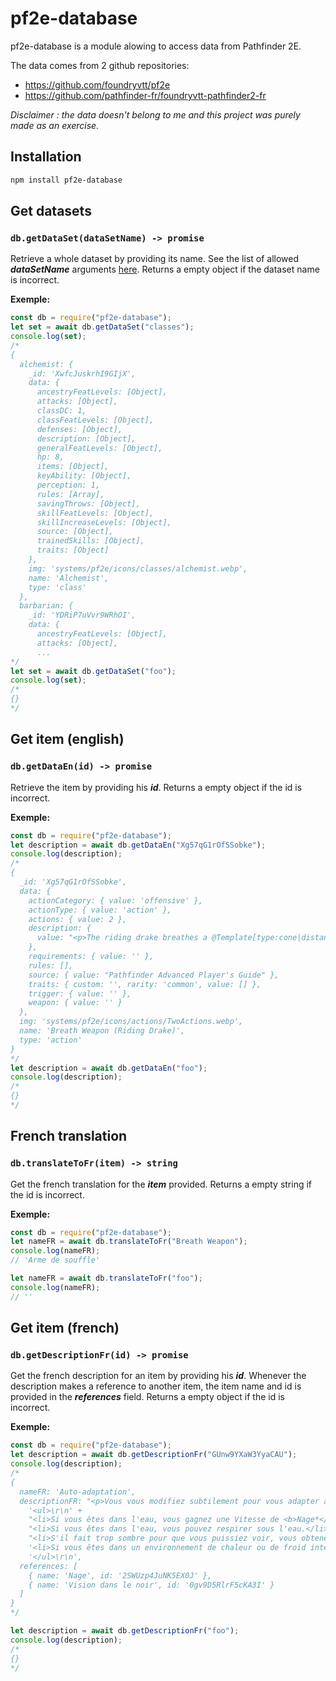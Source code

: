 # pf2e-database

pf2e-database is a module alowing to access data from Pathfinder 2E.

The data comes from 2 github repositories:

-   https://github.com/foundryvtt/pf2e
-   https://github.com/pathfinder-fr/foundryvtt-pathfinder2-fr

_Disclaimer : the data doesn't belong to me and this project was purely made as an exercise._

## Installation

```bash
npm install pf2e-database
```

## Get datasets

### `db.getDataSet(dataSetName) -> promise`

Retrieve a whole dataset by providing its name. See the list of allowed **_dataSetName_** arguments [here](https://github.com/foundryvtt/pf2e/tree/master/packs/data). Returns a empty object if the dataset name is incorrect.

**Exemple:**

```javascript
const db = require("pf2e-database");
let set = await db.getDataSet("classes");
console.log(set);
/*
{
  alchemist: {
    _id: 'XwfcJuskrhI9GIjX',
    data: {
      ancestryFeatLevels: [Object],
      attacks: [Object],
      classDC: 1,
      classFeatLevels: [Object],
      defenses: [Object],
      description: [Object],
      generalFeatLevels: [Object],
      hp: 8,
      items: [Object],
      keyAbility: [Object],
      perception: 1,
      rules: [Array],
      savingThrows: [Object],
      skillFeatLevels: [Object],
      skillIncreaseLevels: [Object],
      source: [Object],
      trainedSkills: [Object],
      traits: [Object]
    },
    img: 'systems/pf2e/icons/classes/alchemist.webp',
    name: 'Alchemist',
    type: 'class'
  },
  barbarian: {
    _id: 'YDRiP7uVvr9WRhOI',
    data: {
      ancestryFeatLevels: [Object],
      attacks: [Object],
      ...
*/
let set = await db.getDataSet("foo");
console.log(set);
/*
{}
*/
```

## Get item (english)

### `db.getDataEn(id) -> promise`

Retrieve the item by providing his **_id_**. Returns a empty object if the id is incorrect.

**Exemple:**

```javascript
const db = require("pf2e-database");
let description = await db.getDataEn("Xg57qG1rOfSSobke");
console.log(description);
/*
{
  _id: 'Xg57qG1rOfSSobke',
  data: {
    actionCategory: { value: 'offensive' },
    actionType: { value: 'action' },
    actions: { value: 2 },
    description: {
      value: "<p>The riding drake breathes a @Template[type:cone|distance:30]{30-foot cone} of fire, dealing [[/r ((ceil(@actor.level/2))d6)[fire]]]{1d6 fire damage for every 2 levels the drake has} to all creatures in the area (basic Reflex save). This uses a trained DC using the drake's Constitution modifier or an expert DC if the drake is specialized.</p>"
    },
    requirements: { value: '' },
    rules: [],
    source: { value: "Pathfinder Advanced Player's Guide" },
    traits: { custom: '', rarity: 'common', value: [] },
    trigger: { value: '' },
    weapon: { value: '' }
  },
  img: 'systems/pf2e/icons/actions/TwoActions.webp',
  name: 'Breath Weapon (Riding Drake)',
  type: 'action'
}
*/
let description = await db.getDataEn("foo");
console.log(description);
/*
{}
*/
```

## French translation

### `db.translateToFr(item) -> string`

Get the french translation for the **_item_** provided. Returns a empty string if the id is incorrect.

**Exemple:**

```javascript
const db = require("pf2e-database");
let nameFR = await db.translateToFr("Breath Weapon");
console.log(nameFR);
// 'Arme de souffle'

let nameFR = await db.translateToFr("foo");
console.log(nameFR);
// ''
```

## Get item (french)

### `db.getDescriptionFr(id) -> promise`

Get the french description for an item by providing his **_id_**. Whenever the description makes a reference to another item, the item name and id is provided in the **_references_** field. Returns a empty object if the id is incorrect.

**Exemple:**

```javascript
const db = require("pf2e-database");
let description = await db.getDescriptionFr("GUnw9YXaW3YyaCAU");
console.log(description);
/*
{
  nameFR: 'Auto-adaptation',
  descriptionFR: "<p>Vous vous modifiez subtilement pour vous adapter à une situation. Choisissez l'une des options suivantes qui s'applique à vous.</p>\r\n" +
    '<ul>\r\n' +
    "<li>Si vous êtes dans l'eau, vous gagnez une Vitesse de <b>Nage*</b> égale à la moitié de votre Vitesse.</li>\r\n" +
    "<li>Si vous êtes dans l'eau, vous pouvez respirer sous l'eau.</li>\r\n" +
    "<li>S'il fait trop sombre pour que vous puissiez voir, vous obtenez la <b>Vision dans le noir**</b>.</li>\r\n" +
    '<li>Si vous êtes dans un environnement de chaleur ou de froid intense, vous êtes protégé des effets de chaleur ou de froid intense, et le sort dure 10 minutes.</li>\r\n' +
    '</ul>\r\n',
  references: [
    { name: 'Nage', id: '2SWUzp4JuNK5EX0J' },
    { name: 'Vision dans le noir', id: '0gv9D5RlrF5cKA3I' }
  ]
}
*/

let description = await db.getDescriptionFr("foo");
console.log(description);
/*
{}
*/
```
